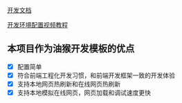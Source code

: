 [开发文档](https://github.com/Eished/douyu-helper/tree/main/docs)

[开发环境配置视频教程](https://www.bilibili.com/video/BV1oB4y1478c?spm_id_from=333.999.0.0)


## 本项目作为油猴开发模板的优点

- [x] 配置简单
- [x] 符合前端工程化开发习惯，和前端开发框架一致的开发体验
- [x] 支持本地网页热刷新和在线网页热刷新
- [x] 支持本地模拟在线网页，网页加载和调试速度更快
